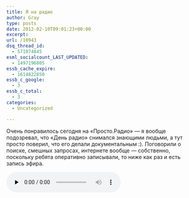 ```yaml
---
title: Я на радио
author: Gray
type: posts
date: 2012-02-10T09:01:23+00:00
excerpt:
url: /10943
dsq_thread_id:
  - 571074845
esml_socialcount_LAST_UPDATED:
  - 1497196805
essb_cache_expire:
  - 1614822850
essb_c_google:
  - 3
essb_c_total:
  - 3
categories:
  - Uncategorized

---
```








Очень понравилось сегодня на &#171;Просто.Радио&#187; — я вообще подозревал, что &#171;День радио&#187; снимался знающими людьми, а тут просто поверил, что его делали документальным :). Поговорили о поиске, смешных запросах, интернете вообще — собственно, поскольку ребята оперативно записывали, то ниже как раз и есть запись эфира.

<audio controls preload="none"><source src="http://searchenginesblog.s3.amazonaws.com/10022012\_interview\_YANDEX.mp3" type='audio/mpeg' /></audio>